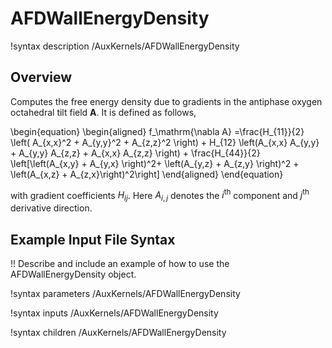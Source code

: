 # AFDWallEnergyDensity

!syntax description /AuxKernels/AFDWallEnergyDensity

## Overview

Computes the free energy density due to gradients in the antiphase oxygen octahedral tilt field $\mathbf{A}$. It is defined as follows,

\begin{equation}
  \begin{aligned}
  f_\mathrm{\nabla A} =\frac{H_{11}}{2}   \left( A_{x,x}^2 + A_{y,y}^2 + A_{z,z}^2 \right) +  H_{12}  \left(A_{x,x} A_{y,y} + A_{y,y} A_{z,z} + A_{x,x} A_{z,z} \right) + \frac{H_{44}}{2} \left[\left(A_{x,y} + A_{y,x} \right)^2+ \left(A_{y,z} + A_{z,y} \right)^2 + \left(A_{x,z} + A_{z,x}\right)^2\right]
  \end{aligned}
\end{equation}

with gradient coefficients $H_{ij}$. Here $A_{i,j}$ denotes the $i^\mathrm{th}$ component and $j^\mathrm{th}$ derivative direction.


## Example Input File Syntax

!! Describe and include an example of how to use the AFDWallEnergyDensity object.

!syntax parameters /AuxKernels/AFDWallEnergyDensity

!syntax inputs /AuxKernels/AFDWallEnergyDensity

!syntax children /AuxKernels/AFDWallEnergyDensity
